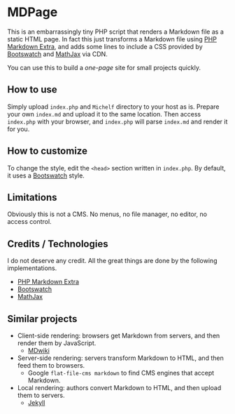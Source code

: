 MDPage
======

This is an embarrassingly tiny PHP script that renders a Markdown file as a static HTML page. In fact this just transforms a Markdown file using [PHP Markdown Extra](https://michelf.ca/projects/php-markdown/extra/), and adds some lines to include a CSS provided by [Bootswatch](http://bootswatch.com) and [MathJax](http://www.mathjax.org/) via CDN.

You can use this to build a *one-page* site for small projects quickly.


How to use
----------

Simply upload `index.php` and `Michelf` directory to your host as is.
Prepare your own `index.md` and upload it to the same location.
Then access `index.php` with your browser, and `index.php` will parse `index.md` and render it for you.


How to customize
----------------

To change the style, edit the `<head>` section written in `index.php`. By default, it uses a [Bootswatch](http://bootswatch.com) style.


Limitations
-----------

Obviously this is not a CMS. No menus, no file manager, no editor, no access control.


Credits / Technologies
----------------------

I do not deserve any credit. All the great things are done by the following implementations.

- [PHP Markdown Extra](https://michelf.ca/projects/php-markdown/)
- [Bootswatch](http://bootswatch.com)
- [MathJax](http://www.mathjax.org/)


Similar projects
----------------

- Client-side rendering: browsers get Markdown from servers, and then render them by JavaScript.
  - [MDwiki](http://dynalon.github.io/mdwiki/)
- Server-side rendering: servers transform Markdown to HTML, and then feed them to browsers.
  - Google `flat-file-cms markdown` to find CMS engines that accept Markdown.
- Local rendering: authors convert Markdown to HTML, and then upload them to servers.
  - [Jekyll](http://jekyllrb.com/)

